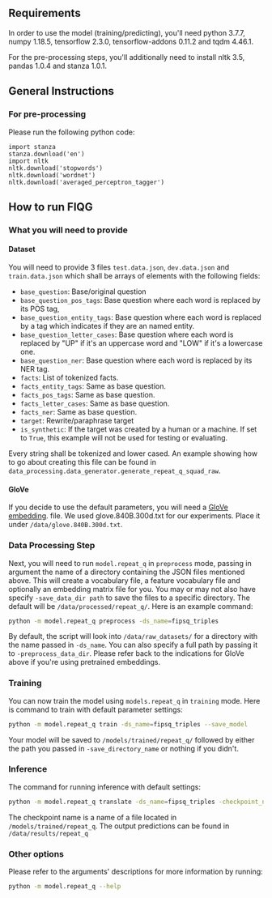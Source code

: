 ## Requirements
In order to use the model (training/predicting), you'll need python 3.7.7, numpy 1.18.5, tensorflow 2.3.0, tensorflow-addons 0.11.2
and tqdm 4.46.1.

For the pre-processing steps, you'll additionally need to install nltk 3.5, pandas 1.0.4 and stanza 1.0.1.
## General Instructions
### For pre-processing
Please run the following python code:

```[python]
import stanza
stanza.download('en')
import nltk
nltk.download('stopwords')
nltk.download('wordnet')
nltk.download('averaged_perceptron_tagger')
```
## How to run FIQG
### What you will need to provide
#### Dataset
You will need to provide 3 files `test.data.json`, `dev.data.json` and `train.data.json` which shall be arrays of
elements with the following fields:
- `base_question`: Base/original question
- `base_question_pos_tags`: Base question where each word is replaced by its POS tag,
- `base_question_entity_tags`: Base question where each word is replaced by a tag which indicates if
 they are an named entity.
- `base_question_letter_cases`: Base question where each word is replaced by "UP" if it's an uppercase
word and "LOW" if it's a lowercase one.
- `base_question_ner`: Base question where each word is replaced by its NER tag.
- `facts`: List of tokenized facts.
- `facts_entity_tags`: Same as base question.
- `facts_pos_tags`: Same as base question.
- `facts_letter_cases`: Same as base question.
- `facts_ner`: Same as base question.
- `target`: Rewrite/paraphrase target
- `is_synthetic`: If the target was created by a human or a machine. If set to `True`, this example will not
 be used for testing or evaluating.
 
 Every string shall be tokenized and lower cased. An example showing how to go about
creating this file can be found in `data_processing.data_generator.generate_repeat_q_squad_raw`.
#### GloVe
If you decide to use the default parameters, you will need a [GloVe embedding](https://nlp.stanford.edu/projects/glove/).
file. We used glove.840B.300d.txt for our experiments. Place it under `/data/glove.840B.300d.txt`.
### Data Processing Step
Next, you will need to run `model.repeat_q` in `preprocess` mode, passing in argument
the name of a directory containing the JSON files mentioned above. This will create a vocabulary file, a feature
vocabulary file and optionally an embedding matrix file for you. You may or may not also have specify `-save_data_dir path`
to save the files to a specific directory. The default will be `/data/processed/repeat_q/`. Here is an example command:
```bash
python -m model.repeat_q preprocess -ds_name=fipsq_triples
```
By default, the script will look into `/data/raw_datasets/` for a directory
with the name passed in `-ds_name`. You can also specify a full path by passing it to `-preprocess_data_dir`. Please
refer back to the indications for GloVe above if you're using pretrained embeddings.
### Training
You can now train the model using `models.repeat_q` in `training` mode. Here is command to train with
default parameter settings:

```bash
python -m model.repeat_q train -ds_name=fipsq_triples --save_model
```

Your model will be saved to `/models/trained/repeat_q/` followed by either the path you passed in `-save_directory_name`
or nothing if you didn't.

### Inference
The command for running inference with default settings:
```bash
python -m model.repeat_q translate -ds_name=fipsq_triples -checkpoint_name=*a_checkpoint_name* -prediction_file_name=fipdq_triples
```

The checkpoint name is a name of a file located in `/models/trained/repeat_q`.
The output predictions can be found in `/data/results/repeat_q`
### Other options
Please refer to the arguments' descriptions for
more information by running:
```bash
python -m model.repeat_q --help
```

